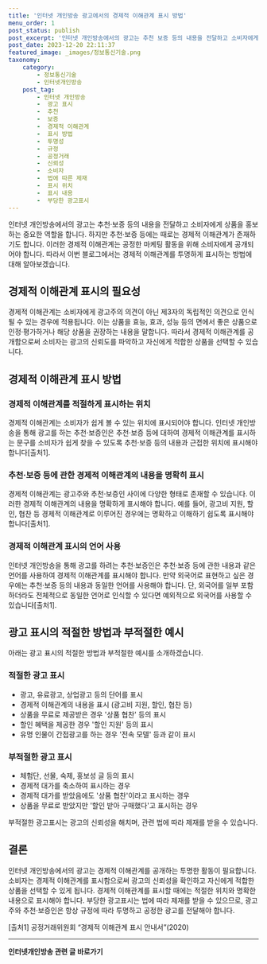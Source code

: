 ```yaml
---
title: '인터넷 개인방송 광고에서의 경제적 이해관계 표시 방법'
menu_order: 1
post_status: publish
post_excerpt: '인터넷 개인방송에서의 광고는 추천 보증 등의 내용을 전달하고 소비자에게 상품을 홍보하는 중요한 역할을 합니다. 하지만 추천 보증 등에는 때로는 경제적 이해관계가 존재하기도 합니다. 이러한 경제적 이해관계는 공정한 마케팅 활동을 위해 소비자에게 공개되어야 합니다. 따라서 이번 블로그에서는 경제적 이해관계를 투명하게 표시하는 방법에 대해 알아보겠습니다.'
post_date: 2023-12-20 22:11:37
featured_image: _images/정보통신기술.png
taxonomy:
    category:
        - 정보통신기술
        - 인터넷개인방송
    post_tag:
        - 인터넷 개인방송
        -  광고 표시
        -  추천
        -  보증
        -  경제적 이해관계
        -  표시 방법
        -  투명성
        -  규정
        -  공정거래
        -  신뢰성
        -  소비자
        -  법에 따른 제재
        -  표시 위치
        -  표시 내용
        -  부당한 광고표시
---
```



인터넷 개인방송에서의 광고는 추천·보증 등의 내용을 전달하고 소비자에게 상품을 홍보하는 중요한 역할을 합니다. 하지만 추천·보증 등에는 때로는 경제적 이해관계가 존재하기도 합니다. 이러한 경제적 이해관계는 공정한 마케팅 활동을 위해 소비자에게 공개되어야 합니다. 따라서 이번 블로그에서는 경제적 이해관계를 투명하게 표시하는 방법에 대해 알아보겠습니다.

## 경제적 이해관계 표시의 필요성

 경제적 이해관계는 소비자에게 광고주의 의견이 아닌 제3자의 독립적인 의견으로 인식될 수 있는 경우에 적용됩니다. 이는 상품을 효능, 효과, 성능 등의 면에서 좋은 상품으로 인정·평가하거나 해당 상품을 권장하는 내용을 말합니다. 따라서 경제적 이해관계를 공개함으로써 소비자는 광고의 신뢰도를 파악하고 자신에게 적합한 상품을 선택할 수 있습니다. 

## 경제적 이해관계 표시 방법

### 경제적 이해관계를 적절하게 표시하는 위치

경제적 이해관계는 소비자가 쉽게 볼 수 있는 위치에 표시되어야 합니다. 인터넷 개인방송을 통해 광고를 하는 추천·보증인은 추천·보증 등에 대하여 경제적 이해관계를 표시하는 문구를 소비자가 쉽게 찾을 수 있도록 추천·보증 등의 내용과 근접한 위치에 표시해야 합니다[출처1].

### 추천·보증 등에 관한 경제적 이해관계의 내용을 명확히 표시

경제적 이해관계는 광고주와 추천·보증인 사이에 다양한 형태로 존재할 수 있습니다. 이러한 경제적 이해관계의 내용을 명확하게 표시해야 합니다. 예를 들어, 광고비 지원, 할인, 협찬 등 경제적 이해관계로 이루어진 경우에는 명확하고 이해하기 쉽도록 표시해야 합니다[출처1].

### 경제적 이해관계 표시의 언어 사용

인터넷 개인방송을 통해 광고를 하려는 추천·보증인은 추천·보증 등에 관한 내용과 같은 언어를 사용하여 경제적 이해관계를 표시해야 합니다. 만약 외국어로 표현하고 싶은 경우에는 추천·보증 등의 내용과 동일한 언어를 사용해야 합니다. 단, 외국어를 일부 포함하더라도 전체적으로 동일한 언어로 인식할 수 있다면 예외적으로 외국어를 사용할 수 있습니다[출처1].

## 광고 표시의 적절한 방법과 부적절한 예시

아래는 광고 표시의 적절한 방법과 부적절한 예시를 소개하겠습니다.

### 적절한 광고 표시

- 광고, 유료광고, 상업광고 등의 단어를 표시
- 경제적 이해관계의 내용을 표시 (광고비 지원, 할인, 협찬 등)
- 상품을 무료로 제공받은 경우 '상품 협찬' 등의 표시
- 할인 혜택을 제공한 경우 '할인 지원' 등의 표시
- 유명 인물이 간접광고를 하는 경우 '전속 모델' 등과 같이 표시

### 부적절한 광고 표시

- 체험단, 선물, 숙제, 홍보성 글 등의 표시
- 경제적 대가를 축소하여 표시하는 경우
- 경제적 대가를 받았음에도 '상품 협찬'이라고 표시하는 경우
- 상품을 무료로 받았지만 '할인 받아 구매했다'고 표시하는 경우

부적절한 광고표시는 광고의 신뢰성을 해치며, 관련 법에 따라 제재를 받을 수 있습니다.

## 결론

인터넷 개인방송에서의 광고는 경제적 이해관계를 공개하는 투명한 활동이 필요합니다. 소비자는 경제적 이해관계를 표시함으로써 광고의 신뢰성을 확인하고 자신에게 적합한 상품을 선택할 수 있게 됩니다. 경제적 이해관계를 표시할 때에는 적절한 위치와 명확한 내용으로 표시해야 합니다. 부당한 광고표시는 법에 따라 제재를 받을 수 있으므로, 광고주와 추천·보증인은 항상 규정에 따라 투명하고 공정한 광고를 전달해야 합니다.

[출처1] 공정거래위원회 “경제적 이해관계 표시 안내서”(2020)
<!-- wp:separator -->
<hr class="wp-block-separator has-alpha-channel-opacity"/>
<!-- /wp:separator -->

<!-- wp:group {"backgroundColor":"base","layout":{"type":"constrained"}} -->
<div class="wp-block-group has-base-background-color has-background"><!-- wp:paragraph {"align":"center","fontSize":"medium"} -->
<p class="has-text-align-center has-large-font-size"><strong>인터넷개인방송 관련 글 바로가기</strong></p>
<!-- /wp:paragraph -->


<!-- wp:latest-posts
{"categories":[{"id":35028,"count":19,"description":"","link":"https://uknowlaw.com/category/%ec%9d%b8%ed%84%b0%eb%84%b7%ea%b0%9c%ec%9d%b8%eb%b0%a9%ec%86%a1/","name":"인터넷개인방송","slug":"인터넷개인방송","taxonomy":"category","parent":0,"meta":[],"_links":{"self":[{"href":"https://uknowlaw.com/wp-json/wp/v2/categories/35028"}],"collection":[{"href":"https://uknowlaw.com/wp-json/wp/v2/categories"}],"about":[{"href":"https://uknowlaw.com/wp-json/wp/v2/taxonomies/category"}],"wp:post_type":[{"href":"https://uknowlaw.com/wp-json/wp/v2/posts?categories=35028"}],"curies":[{"name":"wp","href":"https://api.w.org/{rel}","templated":true}]}}],"postsToShow":100,"excerptLength":28,"postLayout":"grid","columns":2,"featuredImageAlign":"left","featuredImageSizeSlug":"large","fontSize":"small"} /--></div>
<!-- /wp:group -->